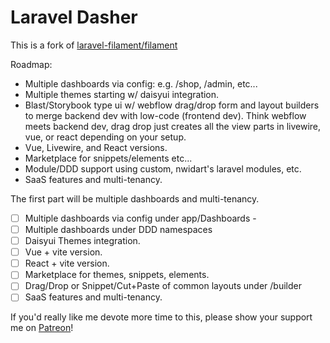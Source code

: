 # Laravel Dasher

This is a fork of [laravel-filament/filament](https://github.comlaravel-filament/filament)

Roadmap:

- Multiple dashboards via config: e.g. /shop, /admin, etc...
- Multiple themes starting w/ daisyui integration.
- Blast/Storybook type ui w/ webflow drag/drop form and layout builders to merge backend dev with low-code (frontend dev). Think webflow meets backend dev, drag drop just creates all the view parts in livewire, vue, or react depending on your setup.
- Vue, Livewire, and React versions.
- Marketplace for snippets/elements etc...
- Module/DDD support using custom, nwidart's laravel modules, etc.
- SaaS features and multi-tenancy.

The first part will be multiple dashboards and multi-tenancy.

- [ ] Multiple dashboards via config under app/Dashboards -
- [ ] Multiple dashboards under DDD namespaces
- [ ] Daisyui Themes integration.
- [ ] Vue + vite version.
- [ ] React + vite version.
- [ ] Marketplace for themes, snippets, elements.
- [ ] Drag/Drop or Snippet/Cut+Paste of common layouts under /builder
- [ ] SaaS features and multi-tenancy.

If you'd really like me devote more time to this, please show your support me on [Patreon](https://www.patreon.com/patrickcurl?fan_landing=true)!
